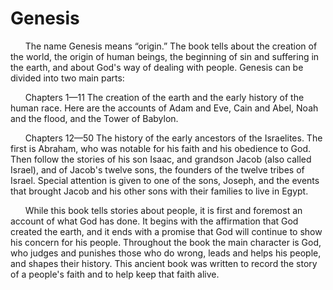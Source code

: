 # Genesis

&nbsp;&nbsp;&nbsp;&nbsp;&nbsp;&nbsp;The name Genesis means “origin.” The book tells about the creation of the world, the origin of human beings, the beginning of sin and suffering in the earth, and about God's way of dealing with people. Genesis can be divided into two main parts:

&nbsp;&nbsp;&nbsp;&nbsp;&nbsp;&nbsp;Chapters 1—11 The creation of the earth and the early history of the human race. Here are the accounts of Adam and Eve, Cain and Abel, Noah and the flood, and the Tower of Babylon.

&nbsp;&nbsp;&nbsp;&nbsp;&nbsp;&nbsp;Chapters 12—50 The history of the early ancestors of the Israelites. The first is Abraham, who was notable for his faith and his obedience to God. Then follow the stories of his son Isaac, and grandson Jacob (also called Israel), and of Jacob's twelve sons, the founders of the twelve tribes of Israel. Special attention is given to one of the sons, Joseph, and the events that brought Jacob and his other sons with their families to live in Egypt.

&nbsp;&nbsp;&nbsp;&nbsp;&nbsp;&nbsp;While this book tells stories about people, it is first and foremost an account of what God has done. It begins with the affirmation that God created the earth, and it ends with a promise that God will continue to show his concern for his people. Throughout the book the main character is God, who judges and punishes those who do wrong, leads and helps his people, and shapes their history. This ancient book was written to record the story of a people's faith and to help keep that faith alive.